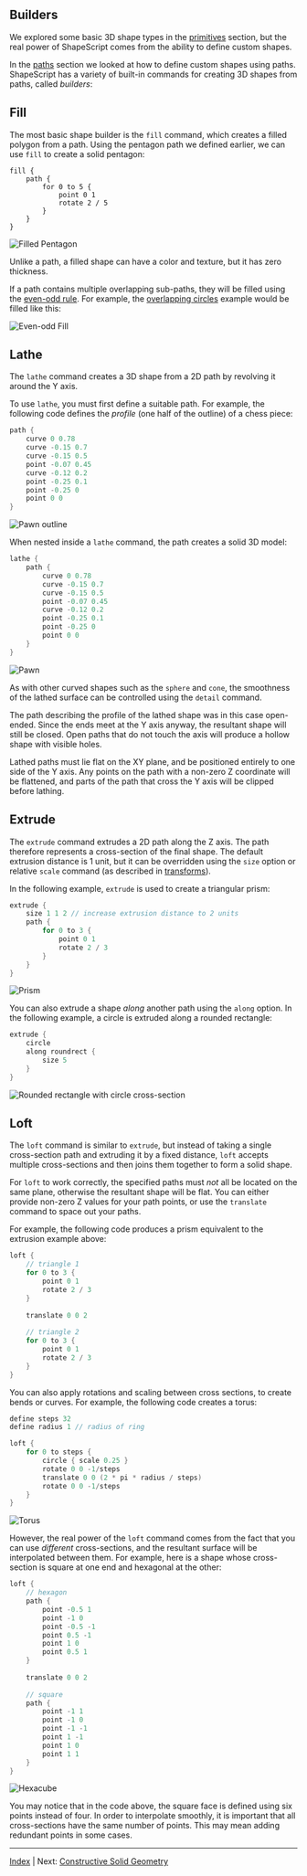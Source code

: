 Builders
---

We explored some basic 3D shape types in the [primitives](primitives.md) section, but the real power of ShapeScript comes from the ability to define custom shapes.

In the [paths](paths.md) section we looked at how to define custom shapes using paths. ShapeScript has a variety of built-in commands for creating 3D shapes from paths, called *builders*:

## Fill

The most basic shape builder is the `fill` command, which creates a filled polygon from a path. Using the pentagon path we defined earlier, we can use `fill` to create a solid pentagon:

```
fill {
    path {
        for 0 to 5 {
            point 0 1
            rotate 2 / 5
        }   
    }
}
```

![Filled Pentagon](images/filled-pentagon.png)

Unlike a path, a filled shape can have a color and texture, but it has zero thickness.

If a path contains multiple overlapping sub-paths, they will be filled using the [even-odd rule](https://en.wikipedia.org/wiki/Even–odd_rule). For example, the [overlapping circles](paths.md#nested-paths) example would be filled like this:

![Even-odd Fill](images/even-odd-fill.png)

## Lathe

The `lathe` command creates a 3D shape from a 2D path by revolving it around the Y axis.

To use `lathe`, you must first define a suitable path. For example, the following code defines the *profile* (one half of the outline) of a chess piece:

```swift
path {
    curve 0 0.78
    curve -0.15 0.7
    curve -0.15 0.5
    point -0.07 0.45
    curve -0.12 0.2
    point -0.25 0.1
    point -0.25 0
    point 0 0
}
```

![Pawn outline](images/pawn-profile.png)

When nested inside a `lathe` command, the path creates a solid 3D model:

```swift
lathe {
    path {
        curve 0 0.78
        curve -0.15 0.7
        curve -0.15 0.5
        point -0.07 0.45
        curve -0.12 0.2
        point -0.25 0.1
        point -0.25 0
        point 0 0
    }
}
```

![Pawn](images/pawn.png)

As with other curved shapes such as the `sphere` and `cone`, the smoothness of the lathed surface can be controlled using the `detail` command.

The path describing the profile of the lathed shape was in this case open-ended. Since the ends meet at the Y axis anyway, the resultant shape will still be closed. Open paths that do not touch the axis will produce a hollow shape with visible holes.

Lathed paths must lie flat on the XY plane, and  be positioned entirely to one side of the Y axis. Any points on the path with a non-zero Z coordinate will be flattened, and parts of the path that cross the Y axis will be clipped before lathing.

## Extrude

The `extrude` command extrudes a 2D path along the Z axis. The path therefore represents a cross-section of the final shape. The default extrusion distance is 1 unit, but it can be overridden using the `size` option or relative `scale` command (as described in [transforms](transforms.md)).

In the following example, `extrude` is used to create a triangular prism:

```swift
extrude {
    size 1 1 2 // increase extrusion distance to 2 units
    path {
        for 0 to 3 {
            point 0 1
            rotate 2 / 3
        }
    }
}
```

![Prism](images/prism.png)

You can also extrude a shape *along* another path using the `along` option. In the following example, a circle is extruded along a rounded rectangle:

```swift
extrude {
    circle
    along roundrect {
        size 5
    }
}
```

![Rounded rectangle with circle cross-section](images/roundrect-extrusion.png)

## Loft

The `loft` command is similar to `extrude`, but instead of taking a single cross-section path and extruding it by a fixed distance, `loft` accepts multiple cross-sections and then joins them together to form a solid shape.

For `loft` to work correctly, the specified paths must *not* all be located on the same plane, otherwise the resultant shape will be flat. You can either provide non-zero Z values for your path points, or use the `translate` command to space out your paths.

For example, the following code produces a prism equivalent to the extrusion example above:

```swift
loft {
    // triangle 1
    for 0 to 3 {
        point 0 1
        rotate 2 / 3
    }
    
    translate 0 0 2
    
    // triangle 2
    for 0 to 3 {
        point 0 1
        rotate 2 / 3
    }
}
```

You can also apply rotations and scaling between cross sections, to create bends or curves. For example, the following code creates a torus:

```swift
define steps 32
define radius 1 // radius of ring

loft {
    for 0 to steps {
        circle { scale 0.25 }
        rotate 0 0 -1/steps
        translate 0 0 (2 * pi * radius / steps)
        rotate 0 0 -1/steps
    }
}
```

![Torus](images/torus.png)

However, the real power of the `loft` command comes from the fact that you can use *different* cross-sections, and the resultant surface will be interpolated between them. For example, here is a shape whose cross-section is square at one end and hexagonal at the other:

```swift
loft {
    // hexagon
    path {
        point -0.5 1
        point -1 0
        point -0.5 -1
        point 0.5 -1
        point 1 0
        point 0.5 1
    }
    
    translate 0 0 2
    
    // square
    path {
        point -1 1
        point -1 0
        point -1 -1
        point 1 -1
        point 1 0
        point 1 1
    }
}
```

![Hexacube](images/hexacube.png)

You may notice that in the code above, the square face is defined using six points instead of four. In order to interpolate smoothly, it is important that all cross-sections have the same number of points. This may mean adding redundant points in some cases.

---
[Index](index.md) | Next: [Constructive Solid Geometry](csg.md)
